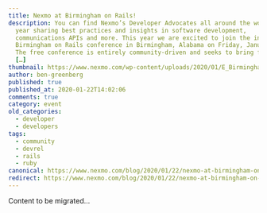 ```yaml
---
title: Nexmo at Birmingham on Rails!
description: You can find Nexmo’s Developer Advocates all around the world every
  year sharing best practices and insights in software development,
  communications APIs and more. This year we are excited to join the inaugural
  Birmingham on Rails conference in Birmingham, Alabama on Friday, January 31st.
  The free conference is entirely community-driven and seeks to bring further
  […]
thumbnail: https://www.nexmo.com/wp-content/uploads/2020/01/E_Birmingham-on-Rails_1200x600.png
author: ben-greenberg
published: true
published_at: 2020-01-22T14:02:06
comments: true
category: event
old_categories:
  - developer
  - developers
tags:
  - community
  - devrel
  - rails
  - ruby
canonical: https://www.nexmo.com/blog/2020/01/22/nexmo-at-birmingham-on-rails-dr
redirect: https://www.nexmo.com/blog/2020/01/22/nexmo-at-birmingham-on-rails-dr
---
```

Content to be migrated...